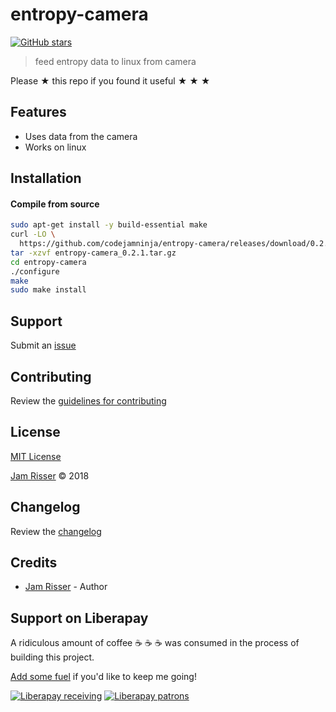 # entropy-camera

[![GitHub stars](https://img.shields.io/github/stars/codejamninja/entropy-camera.svg?style=social&label=Stars)](https://github.com/codejamninja/entropy-camera)

> feed entropy data to linux from camera

Please ★ this repo if you found it useful ★ ★ ★


## Features

* Uses data from the camera
* Works on linux


## Installation

#### Compile from source
```sh
sudo apt-get install -y build-essential make
curl -LO \
  https://github.com/codejamninja/entropy-camera/releases/download/0.2.1/entropy-camera_0.2.1.tar.gz
tar -xzvf entropy-camera_0.2.1.tar.gz
cd entropy-camera
./configure
make
sudo make install
```


## Support

Submit an [issue](https://github.com/codejamninja/entropy-camera/issues/new)


## Contributing

Review the [guidelines for contributing](https://github.com/codejamninja/entropy-camera/blob/master/CONTRIBUTING.md)


## License

[MIT License](https://github.com/codejamninja/entropy-camera/blob/master/LICENSE)

[Jam Risser](https://codejam.ninja) © 2018


## Changelog

Review the [changelog](https://github.com/codejamninja/entropy-camera/blob/master/CHANGELOG.md)


## Credits

* [Jam Risser](https://codejam.ninja) - Author


## Support on Liberapay

A ridiculous amount of coffee ☕ ☕ ☕ was consumed in the process of building this project.

[Add some fuel](https://liberapay.com/codejamninja/donate) if you'd like to keep me going!

[![Liberapay receiving](https://img.shields.io/liberapay/receives/codejamninja.svg?style=flat-square)](https://liberapay.com/codejamninja/donate)
[![Liberapay patrons](https://img.shields.io/liberapay/patrons/codejamninja.svg?style=flat-square)](https://liberapay.com/codejamninja/donate)
